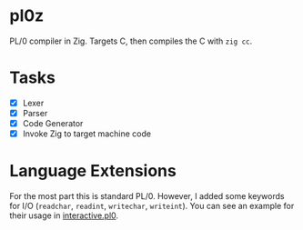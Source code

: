 # pl0z

PL/0 compiler in Zig. Targets C, then compiles the C with `zig cc`.

# Tasks

- [X] Lexer
- [X] Parser
- [X] Code Generator
- [X] Invoke Zig to target machine code

# Language Extensions

For the most part this is standard PL/0. However, I added some keywords
for I/O (`readchar`, `readint`, `writechar`, `writeint`).
You can see an example for their usage in [interactive.pl0](fun/interactive.pl0).

